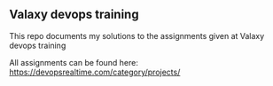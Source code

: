 ## Valaxy devops training

This repo documents my solutions to the assignments given at Valaxy devops training 

All assignments can be found here: 
https://devopsrealtime.com/category/projects/
